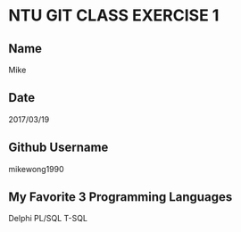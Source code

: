 # NTU GIT CLASS EXERCISE 1

Name
----
Mike 

Date
----
2017/03/19

Github Username
---------------
mikewong1990

My Favorite 3 Programming Languages
--------------------------------
Delphi PL/SQL T-SQL
